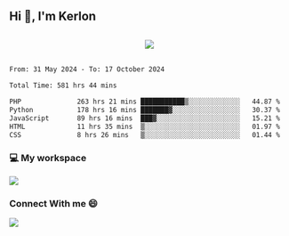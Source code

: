 ## Hi 👋, I'm Kerlon

<p align="center" style="margin: 30px;">
 
 <img src="https://skillicons.dev/icons?i=html,css,bootstrap,js,nodejs,jquery,python,flask,php,mysql,lua,sqlite,firebase">


</p>
<!--START_SECTION:waka-->

```txt
From: 31 May 2024 - To: 17 October 2024

Total Time: 581 hrs 44 mins

PHP              263 hrs 21 mins ███████████▒░░░░░░░░░░░░░   44.87 %
Python           178 hrs 16 mins ███████▓░░░░░░░░░░░░░░░░░   30.37 %
JavaScript       89 hrs 16 mins  ███▓░░░░░░░░░░░░░░░░░░░░░   15.21 %
HTML             11 hrs 35 mins  ▒░░░░░░░░░░░░░░░░░░░░░░░░   01.97 %
CSS              8 hrs 26 mins   ▒░░░░░░░░░░░░░░░░░░░░░░░░   01.44 %
```

<!--END_SECTION:waka-->


<p align="center">
 <h3>💻 My workspace</h3>
    <img src="https://skillicons.dev/icons?i=mint" />
</p>

<p align="center">
 <h3>Connect With me 😄</h3> 
    <a href="https://www.linkedin.com/in/kerlon-fernandes"><img src="https://skillicons.dev/icons?i=linkedin" />
  </a>
</p>



